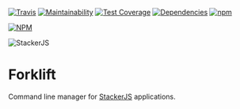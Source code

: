 [![Travis](https://img.shields.io/travis/parpeoficial/stackerjs-forklift.svg)](https://travis-ci.org/parpeoficial/stackerjs-forklift)
[![Maintainability](https://api.codeclimate.com/v1/badges/35f0d9b2c8798f66d10a/maintainability)](https://codeclimate.com/github/parpeoficial/stackerjs-forklift/maintainability)
[![Test Coverage](https://api.codeclimate.com/v1/badges/35f0d9b2c8798f66d10a/test_coverage)](https://codeclimate.com/github/parpeoficial/stackerjs-forklift/test_coverage)
[![Dependencies](https://img.shields.io/david/parpeoficial/stackerjs-forklift.svg)](https://david-dm.org/parpeoficial/stackerjs-forklift)
[![npm](https://img.shields.io/npm/dt/stackerjs-forklift.svg)](https://www.npmjs.com/package/stackerjs-forklift)


[![NPM](https://nodei.co/npm/stackerjs-forklift.png?downloads=true&downloadRank=true&stars=true)](https://nodei.co/npm/stackerjs-forklift)

![StackerJS](https://s3-sa-east-1.amazonaws.com/parpe.prod/StackerJS-logo.png)

# Forklift
Command line manager for [StackerJS](https://github.com/parpeoficial/stackerjs) applications.